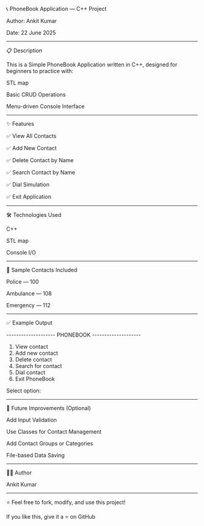 📞 PhoneBook Application — C++ Project

Author: Ankit Kumar

Date: 22 June 2025


---

📋 Description

This is a Simple PhoneBook Application written in C++, designed for beginners to practice with:

STL map

Basic CRUD Operations

Menu-driven Console Interface



---

✨ Features

✅ View All Contacts

✅ Add New Contact

✅ Delete Contact by Name

✅ Search Contact by Name

✅ Dial Simulation

✅ Exit Application



---

🛠️ Technologies Used

C++

STL map

Console I/O



---



📱 Sample Contacts Included

Police — 100

Ambulance — 108

Emergency — 112



---

✅ Example Output

-------------------- PHONEBOOK --------------------
 1. View contact
 2. Add new contact
 3. Delete contact
 4. Search for contact
 5. Dial contact
 6. Exit PhoneBook

Select option:


---

📂 Future Improvements (Optional)

Add Input Validation

Use Classes for Contact Management

Add Contact Groups or Categories

File-based Data Saving



---

👨‍💻 Author

Ankit Kumar


---

⭐ Feel free to fork, modify, and use this project!

If you like this, give it a ⭐ on GitHub

